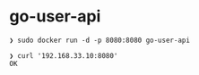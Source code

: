 # go-user-api

```
❯ sudo docker run -d -p 8080:8080 go-user-api
```

```
❯ curl '192.168.33.10:8080'
OK
```
